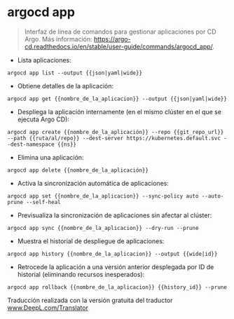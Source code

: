 # argocd app

> Interfaz de línea de comandos para gestionar aplicaciones por CD Argo.
> Más información: <https://argo-cd.readthedocs.io/en/stable/user-guide/commands/argocd_app/>.

- Lista aplicaciones:

`argocd app list --output {{json|yaml|wide}} `

- Obtiene detalles de la aplicación:

`argocd app get {{nombre_de_la_aplicacion}} --output {{json|yaml|wide}}`

- Despliega la aplicación internamente (en el mismo clúster en el que se ejecuta Argo CD):

`argocd app create {{nombre_de_la_aplicación}} --repo {{git_repo_url}} --path {{ruta/al/repo}} --dest-server https://kubernetes.default.svc --dest-namespace {{ns}}`

- Elimina una aplicación:

`argocd app delete {{nombre_de_la_aplicación}}`

- Activa la sincronización automática de aplicaciones:

`argocd app set {{nombre_de_la_aplicacion}} --sync-policy auto --auto-prune --self-heal`

- Previsualiza la sincronización de aplicaciones sin afectar al clúster:

`argocd app sync {{nombre_de_la_aplicacion}} --dry-run --prune`

- Muestra el historial de despliegue de aplicaciones:

`argocd app history {{nombre_de_la_aplicacion}} --output {{wide|id}}`

- Retrocede la aplicación a una versión anterior desplegada por ID de historial (eliminando recursos inesperados):

`argocd app rollback {{nombre_de_la_aplicacion}} {{history_id}} --prune`


Traducción realizada con la versión gratuita del traductor www.DeepL.com/Translator
